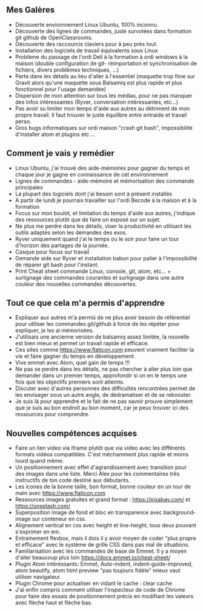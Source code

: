 ## Mes Galères

*	Découverte environnement Linux Ubuntu, 100% inconnu.
*	Découverte des lignes de commandes, juste survolées dans formation git github de OpenClassrooms.
*	Découverte des raccourcis claviers pour à peu près tout.
*	Installation des logiciels de travail équivalents sous Linux
*	Problème du passage de l'ordi Dell à la formation à ordi windows à la maison (double configuration de git- réimportation et synchronisation de fichiers, divers problèmes techniques, ...)
*	Perte dans les détails au lieu d'aller à l'essentiel (maquette trop finie sur Gravit alors qu'une maquette sous Balsamiq est plus rapide et plus fonctionnel pour l'usage demandée)
*	Dispersion de mon attention sur tous les médias, pour ne pas manquer des infos intéressantes (Ryver, conversation intéressantes, etc...)
*	Pas avoir su limiter mon temps d'aide aux autres au détriment de mon propre travail. Il faut trouver le juste équilibre entre entraide et travail perso.
*	Gros bugs informatiques sur ordi maison "crash git bash", impossibilité d'installer atom et plugins etc ...

## Comment je vais y remédier

*	Linux Ubuntu, j'ai trouvé des aide-mémoires pour gagner du temps et chaque jour je gagne en connaissance de cet environnement
*	Lignes de commandes - aide-mémoire et mémorisation des commande principales
*	La plupart des logiciels dont j'ai besoin sont à présent installés
*	A partir de lundi je pourrais travailler sur l'ordi Becode à la maison et à la formation
*	Focus sur mon boulot, et limitation du temps d'aide aux autres, j'indique des ressources plutôt que de faire un exposé sur un sujet.
*	Ne plus me perdre dans les détails, viser la productivité en utilisant les outils adaptés selon les demandes des exos.
*	Ryver uniquement quand j'ai le temps ou le soir pour faire un tour d'horizon des partages de la journée.
*	Casque pour focus sur travail
*	Demande aide sur Ryver et installation babun pour palier à l'impossibilité de réparer git bash pour l'instant.
*	Print Cheat sheet commande Linux, console, git, atom, etc... + surlignage des commandes courantes et surlignage dans une autre couleur des nouvelles commandes découvertes.

## Tout ce que cela m'a permis d'apprendre

*	Expliquer aux autres m'a permis de ne plus avoir besoin de référentiel pour utiliser les commandes git/github à force de les répéter pour expliquer, je les ai mémorisées.
*	J'utilisais une ancienne version de balsamiq assez limitée, la nouvelle est bien mieux et permet un travail rapide et efficace.
*	Ces sites comme https://www.flaticon.com peuvent vraiment faciliter la vie et faire gagner du temps en développement.
*	Vive emmet avec Atom, quel gain de temps !!!
*	Ne pas se perdre dans les détails, ne pas chercher à aller plus loin que demander dans un premier temps, approfondir si on en le temps une fois que les objectifs premiers sont atteints.
*	Discuter avec d'autres personnes des difficultés rencontrées permet de les envisager sous un autre angle, de dédramatiser et de se rebooster.
*	Je suis là pour apprendre et le fait de ne pas savoir prouve simplement que je suis au bon endroit au bon moment, car je peux trouver ici des ressources pour comprendre.


## Nouvelles compétences acquises

*	Faire un lien video via iframe plutôt que via video avec les différents formats vidéos compatibles. C'est méchamment plus rapide et moins lourd quand même.
*	Un positionnement avec effet d'agrandissement avec transition pour des images dans une liste. Merci Alex pour les commentaires très instructifs de ton code destiné aux débutants.
*	Les icones de la bonne taille, bon format, bonne couleur en un tour de main avec https://www.flaticon.com
*	Ressources images gratuites et grand format : https://pixabay.com/ et https://unsplash.com/
*	Superposition image de fond et bloc en transparence avec background-image sur conteneur en css.
*	Alignement vertical en css avec height et line-height, tous deux pouvant s'exprimer en em.
*	Entrainement flexbox, mais il dois il y avoir moyen de coder "plus propre et efficace" avec le système de grille CSS dans pas mal de situations.
*	Familiarisation avec les commandes de base de Emmet. Il y a moyen d'aller beaucoup plus loin https://docs.emmet.io/cheat-sheet/
*	Plugin Atom intéressants: Emmet, Auto-indent, indent-guide-improved, atom beautify, atom html preview "pas toujours fidèle" mieux vaut utiliser navigateur.
*	Plugin Chrome pour actualiser en vidant le cache : clear cache
*	J'ai enfin compris comment utiliser l'inspecteur de code de Chrome pour faire des essais de positionnement précis en modifiant les valeurs avec flèche haut et flèche bas.



